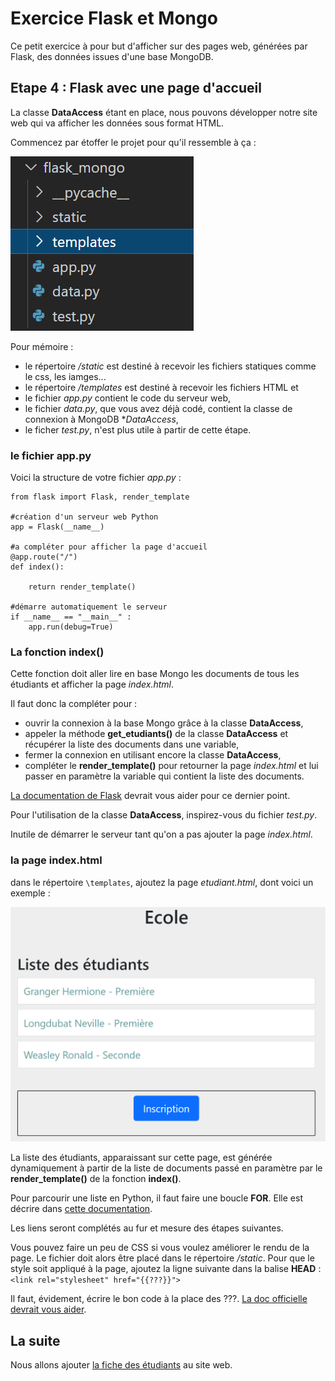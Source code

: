 # Exercice Flask et Mongo

Ce petit exercice à pour but d'afficher sur des pages web, générées par Flask, des données issues d'une base MongoDB.

## Etape 4 : Flask avec une page d'accueil

La classe **DataAccess** étant en place, nous pouvons développer notre site web qui va afficher les données sous format HTML.

Commencez par étoffer le projet pour qu'il ressemble à ça : 

![Projet](/ressources/flaskmongo_projet.png)

Pour mémoire : 
- le répertoire */static* est destiné à recevoir les fichiers statiques comme le css, les iamges...
- le répertoire */templates* est destiné à recevoir les fichiers HTML et
- le fichier *app.py* contient le code du serveur web,
- le fichier *data.py*, que vous avez déjà codé, contient la classe de connexion à MongoDB **DataAccess*,
- le ficher *test.py*, n'est plus utile à partir de cette étape.

### le fichier app.py
Voici la structure de votre fichier *app.py* :
```
from flask import Flask, render_template

#création d'un serveur web Python
app = Flask(__name__)

#a compléter pour afficher la page d'accueil
@app.route("/")
def index():

    return render_template()

#démarre automatiquement le serveur
if __name__ == "__main__" :
    app.run(debug=True)
```


### La fonction index()
Cette fonction doit aller lire en base Mongo les documents de tous les étudiants et afficher la page *index.html*.

Il faut donc la compléter pour :
- ouvrir la connexion à la base Mongo grâce à la classe **DataAccess**,
- appeler la méthode **get_etudiants()** de la classe **DataAccess** et récupérer la liste des documents dans une variable,
- fermer la connexion en utilisant encore la classe **DataAccess**,
- compléter le **render_template()** pour retourner la page *index.html* et lui passer en paramètre la variable qui contient la liste des documents.

[La documentation de Flask](https://flask.palletsprojects.com/en/2.1.x/quickstart/#rendering-templates) devrait vous aider pour ce dernier point.

Pour l'utilisation de la classe **DataAccess**, inspirez-vous du fichier *test.py*.

Inutile de démarrer le serveur tant qu'on a pas ajouter la page *index.html*.

### la page index.html
dans le répertoire `\templates`, ajoutez la page *etudiant.html*, dont voici un exemple :

![Accueil](/ressources/flaskmongo_index.png)

La liste des étudiants, apparaissant sur cette page, est générée dynamiquement à partir de la liste de documents passé en paramètre par le **render_template()** de la fonction **index()**.

Pour parcourir une liste en Python, il faut faire une boucle **FOR**. Elle est décrire dans [cette documentation](https://jinja.palletsprojects.com/en/3.1.x/templates/#for).

Les liens seront complétés au fur et mesure des étapes suivantes.

Vous pouvez faire un peu de CSS si vous voulez améliorer le rendu de la page. Le fichier doit alors être placé dans le répertoire */static*.
Pour que le style soit appliqué à la page, ajoutez la ligne suivante dans la balise **HEAD** : `<link rel="stylesheet" href="{{???}}">`

Il faut, évidement, écrire le bon code à la place des ???. [La doc officielle devrait vous aider](https://flask.palletsprojects.com/en/2.1.x/quickstart/#static-files).

## La suite

Nous allons ajouter [la fiche des étudiants](https://github.com/Stephane-ISEN/flask_mongo/tree/Etape05) au site web.
